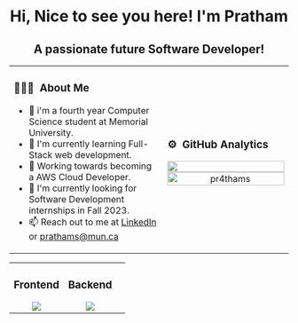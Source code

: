 <h1 align="center">Hi, Nice to see you here! I'm Pratham</h1>
<h2 align="center">A passionate future Software Developer!</h2>

<table width="100%">
    <tr>
       <td width="55%">

### 👨🏻‍💻 &nbsp;About Me

- 🌱 i'm a fourth year Computer Science student at Memorial University.
- 🌱 I'm currently learning Full-Stack web development.
- 🤝 Working towards becoming a AWS Cloud Developer.
- 🔭 I'm currently looking for Software Development internships in Fall 2023.
- 📫 Reach out to me at [LinkedIn](https://www.linkedin.com/in/pr4thams/) or prathams@mun.ca
    </td>
    <td>

### ⚙️ &nbsp;GitHub Analytics

<p align="center">
 <image width="100%" src="https://github-readme-streak-stats.herokuapp.com/?user=pr4thams&theme=dark" />
    <br/>
        <img width="100%" src="https://github-readme-stats.vercel.app/api/top-langs?username=pr4thams&show_icons=true&locale=en&layout=compact&theme=dark" alt="pr4thams" />
    </p>
        </td>
    </tr>
</table>
<table><tr><td>
    
### Frontend
<div align="center">
<a href="https://skillicons.dev">
<img src="https://skillicons.dev/icons?i=html,css,javascript,typescript,react,tailwind" />
</a>
</div>
    
</td>
<td>
    
### Backend
<div align="center">
<a href="https://skillicons.dev">
<img src="https://skillicons.dev/icons?i=nodejs,mysql,mongodb" />
</a>
</div>
    
</td>
<td>
    
<!-- ### Cloud Technologies
<div align="center">
<a href="https://skillicons.dev">
<img src="https://skillicons.dev/icons?i=html,css,javascript,typescript,react,tailwind" />
</a>
</div> -->
